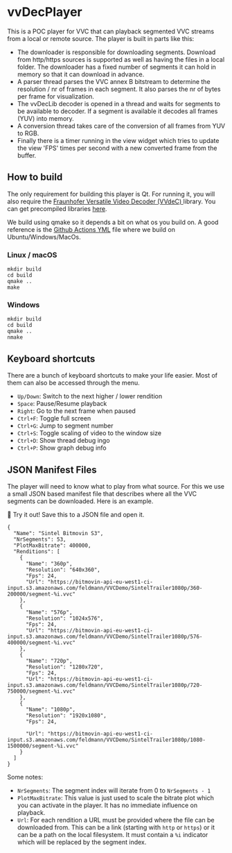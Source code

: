 # vvDecPlayer

This is a POC player for VVC that can playback segmented VVC streams from a local or remote source. The player is built in parts like this:

 - The downloader is responsible for downloading segments. Download from http/https sources is supported as well as having the files in a local folder. The downloader has a fixed number of segments it can hold in memory so that it can download in advance.
 - A parser thread parses the VVC annex B bitstream to determine the resolution / nr of frames in each segment. It also parses the nr of bytes per frame for visualization.
 - The vvDecLib decoder is opened in a thread and waits for segments to be available to decoder. If a segment is available it decodes all frames (YUV) into memory.
 - A conversion thread takes care of the conversion of all frames from YUV to RGB.
 - Finally there is a timer running in the view widget which tries to update the view 'FPS' times per second with a new converted frame from the buffer.

## How to build

The only requirement for building this player is Qt. For running it, you will also require the [Fraunhofer Versatile Video Decoder (VVdeC)
](https://github.com/fraunhoferhhi/vvdec) library. You can get precompiled libraries [here](https://github.com/ChristianFeldmann/vvdec/releases).

We build using qmake so it depends a bit on what os you build on. A good reference is the [Github Actions YML](.github/workflows/Build.yml) file where we build on Ubuntu/Windows/MacOs.

### Linux / macOS

```
mkdir build
cd build
qmake ..
make
```

### Windows

```
mkdir build
cd build
qmake ..
nmake
```

## Keyboard shortcuts

There are a bunch of keyboard shortcuts to make your life easier. Most of them can also be accessed through the menu.

 - `Up/Down`: Switch to the next higher / lower rendition
 - `Space`: Pause/Resume playback
 - `Right`: Go to the next frame when paused
 - `Ctrl+F`: Toggle full screen
 - `Ctrl+G`: Jump to segment number
 - `Ctrl+S`: Toggle scaling of video to the window size
 - `Ctrl+D`: Show thread debug ingo
 - `Ctrl+P`: Show graph debug info

## JSON Manifest Files

The player will need to know what to play from what source. For this we use a small JSON based manifest file that describes where all the VVC segments can be downloaded. Here is an example. 

📝 Try it out! Save this to a JSON file and open it.

```
{
  "Name": "Sintel Bitmovin S3",
  "NrSegments": 53,
  "PlotMaxBitrate": 400000,
  "Renditions": [
    {
      "Name": "360p",
      "Resolution": "640x360",
      "Fps": 24,
      "Url": "https://bitmovin-api-eu-west1-ci-input.s3.amazonaws.com/feldmann/VVCDemo/SintelTrailer1080p/360-200000/segment-%i.vvc"
    },
    {
      "Name": "576p",
      "Resolution": "1024x576",
      "Fps": 24,
      "Url": "https://bitmovin-api-eu-west1-ci-input.s3.amazonaws.com/feldmann/VVCDemo/SintelTrailer1080p/576-400000/segment-%i.vvc"
    },
    {
      "Name": "720p",
      "Resolution": "1280x720",
      "Fps": 24,
	  "Url": "https://bitmovin-api-eu-west1-ci-input.s3.amazonaws.com/feldmann/VVCDemo/SintelTrailer1080p/720-750000/segment-%i.vvc"
    },
    {
      "Name": "1080p",
      "Resolution": "1920x1080",
      "Fps": 24,
      
	  "Url": "https://bitmovin-api-eu-west1-ci-input.s3.amazonaws.com/feldmann/VVCDemo/SintelTrailer1080p/1080-1500000/segment-%i.vvc"
    }
  ]
}
```

Some notes: 
 - `NrSegments`: The segment index will iterate from 0 to `NrSegments - 1`
 - `PlotMaxBitrate`: This value is just used to scale the bitrate plot which you can activate in the player. It has no immediate influence on playback.
 - `Url`: For each rendition a URL must be provided where the file can be downloaded from. This can be a link (starting with `http` or `https`) or it can be a path on the local filesystem. It must contain a `%i` indicator which will be replaced by the segment index.
